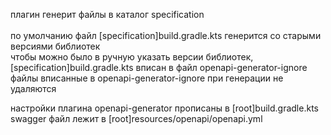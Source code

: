 плагин генерит файлы в каталог specification<br>
<br>по умолчанию файл [specification]build.gradle.kts генерится со старыми версиями библиотек
<br>чтобы можно было в ручную указать версии библиотек, [specification]build.gradle.kts вписан в файл openapi-generator-ignore
<br>файлы вписанные в openapi-generator-ignore при генерации не удаляются 

настройки плагина openapi-generator прописаны в [root]build.gradle.kts
<br>swagger файл лежит в [root]resources/openapi/openapi.yml